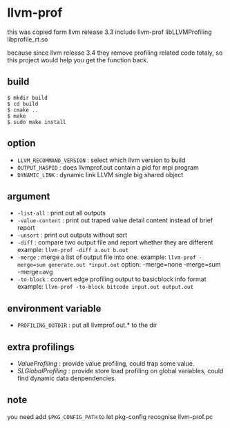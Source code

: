 llvm-prof
===========

this was copied form llvm release 3.3 include llvm-prof libLLVMProfiling
libprofile\_rt.so 

because since llvm release 3.4 they remove profiling related code totaly, so
this project would help you get the function back.

build
------

	$ mkdir build
	$ cd build
	$ cmake .. 
	$ make 
	$ sudo make install

option
-------

*  `LLVM_RECOMMAND_VERSION` : select which llvm version to build
*  `OUTPUT_HASPID`          : does llvmprof.out contain a pid for mpi program
*  `DYNAMIC_LINK`           : dynamic link LLVM single big shared object

argument
---------

* `-list-all`      : print out all outputs
* `-value-content` : print out traped value detail content instead of brief report
* `-unsort`        : print out outputs without sort
* `-diff`          : compare two output file and report whether they are different
                     example: ``llvm-prof -diff a.out b.out``
* `-merge`         : merge a list of output file into one.
                     example: ``llvm-prof -merge=sum generate.out *input.out``
                     option: -merge=none -merge=sum -merge=avg
* `-to-block`      : convert edge profiling output to basicblock info format
                     example: ``llvm-prof -to-block bitcode input.out output.out``

environment variable
---------------------

* `PROFILING_OUTDIR` : put all llvmprof.out.\* to the dir

extra profilings
-----------------

* *ValueProfiling*    : provide value profiling, could trap some value.
* *SLGlobalProfiling* : provide store load profiling on global variables, could
                        find dynamic data denpendencies.

note
-----

you need add `$PKG_CONFIG_PATH` to let pkg-config recognise llvm-prof.pc

